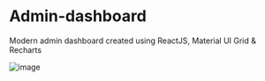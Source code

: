 # Admin-dashboard
Modern admin dashboard created using ReactJS, Material UI Grid &amp; Recharts

![image](https://github.com/user-attachments/assets/665748ba-f74b-4574-be54-d4bf58b6a3d7)
